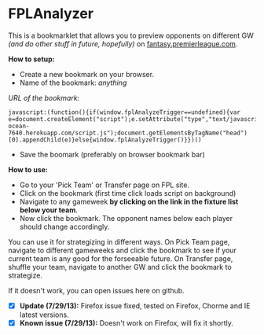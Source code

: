 FPLAnalyzer
===========

This is a bookmarklet that allows you to preview opponents on different GW *(and do other stuff in future, hopefully)* 
on [fantasy.premierleague.com](http://fantasy.premierleague.com).

**How to setup:**
* Create a new bookmark on your browser.
* Name of the bookmark: *anything*

*URL of the bookmark:*

    javascript:(function(){if(window.fplAnalyzeTrigger==undefined){var e=document.createElement("script");e.setAttribute("type","text/javascript");e.setAttribute("src","http://pure-ocean-7640.herokuapp.com/script.js");document.getElementsByTagName("head")[0].appendChild(e)}else{window.fplAnalyzeTrigger()}})()

* Save the boomark (preferably on browser bookmark bar)

**How to use:**
* Go to your 'Pick Team' or Transfer page on FPL site.
* Click on the bookmark (first time click loads script on background)
* Navigate to any gameweek **by clicking on the link in the fixture list below your team**.
* Now click the bookmark. The opponent names below each player should change accordingly.
 
You can use it for strategizing in different ways. On Pick Team page, navigate to different gameweeks and click the bookmark to see if your current
team is any good for the forseeable future. On Transfer page, shuffle your team, navigate to another GW and click the bookmark to strategize.

If it doesn't work, you can open issues here on github.

- [x] **Update (7/29/13):** Firefox issue fixed, tested on Firefox, Chorme and IE latest versions.
- [x] **Known issue (7/29/13):** Doesn't work on Firefox, will fix it shortly.
